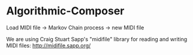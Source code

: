 # Algorithmic-Composer
Load MIDI file -> Markov Chain process -> new MIDI file

We are using Craig Stuart Sapp's "midifile" library for reading and writing MIDI files: http://midifile.sapp.org/ 
